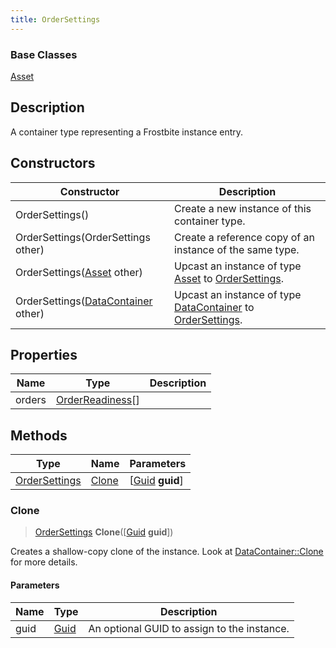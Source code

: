 ```yaml
---
title: OrderSettings
---
```

### Base Classes

[Asset](/vext/ref/fb/asset/)

## Description

A container type representing a Frostbite instance entry.

## Constructors

| Constructor                                                              | Description                                                                                                       |
| ------------------------------------------------------------------------ | ----------------------------------------------------------------------------------------------------------------- |
| OrderSettings()                                                          | Create a new instance of this container type.                                                                     |
| OrderSettings(OrderSettings other)                                       | Create a reference copy of an instance of the same type.                                                          |
| OrderSettings([Asset](/vext/ref/fb/asset/) other)                                      | Upcast an instance of type [Asset](/vext/ref/fb/asset/) to [OrderSettings](/vext/ref/fb/ordersettings/).                                      |
| OrderSettings([DataContainer](/vext/ref/shared/class/datacontainer) other) | Upcast an instance of type [DataContainer](/vext/ref/shared/class/datacontainer) to [OrderSettings](/vext/ref/fb/ordersettings/). |

## Properties

| Name   | Type                                 | Description |
| ------ | ------------------------------------ | ----------- |
| orders | [OrderReadiness](/vext/ref/fb/orderreadiness/)\[\] |             |

## Methods

| Type                           | Name            | Parameters                                     |
| ------------------------------ | --------------- | ---------------------------------------------- |
| [OrderSettings](/vext/ref/fb/ordersettings/) | [Clone](#clone) | \[[Guid](/vext/ref/shared/class/guid) **guid**\] |

### Clone

> [OrderSettings](/vext/ref/fb/ordersettings/) **Clone**(\[[Guid](/vext/ref/shared/class/guid) **guid**\])

Creates a shallow-copy clone of the instance. Look at [DataContainer::Clone](/vext/ref/shared/class/datacontainer#clone) for more details.

#### Parameters

| Name | Type         | Description                                 |
| ---- | ------------ | ------------------------------------------- |
| guid | [Guid](/vext/ref/shared/class/guid/) | An optional GUID to assign to the instance. |
